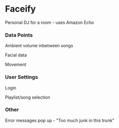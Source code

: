 # Faceify
Personal DJ for a room - uses Amazon Echo

### Data Points
Ambient volume inbetween songs

Facial data

Movement

### User Settings
Login

Playlist/song selection

### Other
Error messages pop up - "Too much junk in this trunk"
